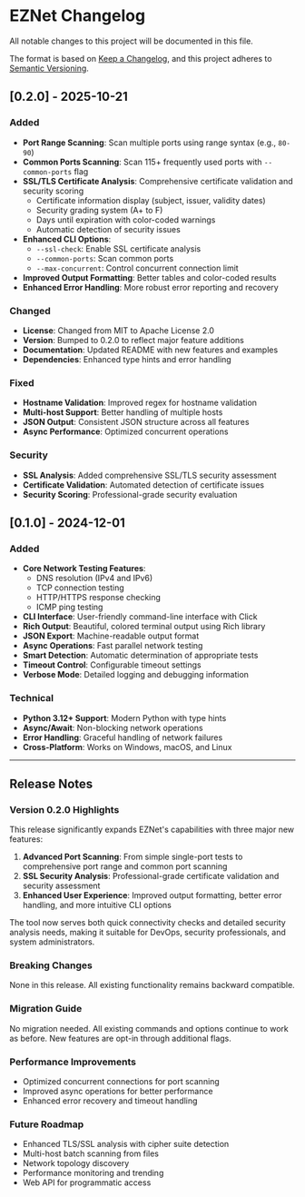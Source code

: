 # EZNet Changelog

All notable changes to this project will be documented in this file.

The format is based on [Keep a Changelog](https://keepachangelog.com/en/1.0.0/),
and this project adheres to [Semantic Versioning](https://semver.org/spec/v2.0.0.html).

## [0.2.0] - 2025-10-21

### Added
- **Port Range Scanning**: Scan multiple ports using range syntax (e.g., `80-90`)
- **Common Ports Scanning**: Scan 115+ frequently used ports with `--common-ports` flag
- **SSL/TLS Certificate Analysis**: Comprehensive certificate validation and security scoring
  - Certificate information display (subject, issuer, validity dates)
  - Security grading system (A+ to F)
  - Days until expiration with color-coded warnings
  - Automatic detection of security issues
- **Enhanced CLI Options**:
  - `--ssl-check`: Enable SSL certificate analysis
  - `--common-ports`: Scan common ports
  - `--max-concurrent`: Control concurrent connection limit
- **Improved Output Formatting**: Better tables and color-coded results
- **Enhanced Error Handling**: More robust error reporting and recovery

### Changed
- **License**: Changed from MIT to Apache License 2.0
- **Version**: Bumped to 0.2.0 to reflect major feature additions
- **Documentation**: Updated README with new features and examples
- **Dependencies**: Enhanced type hints and error handling

### Fixed
- **Hostname Validation**: Improved regex for hostname validation
- **Multi-host Support**: Better handling of multiple hosts
- **JSON Output**: Consistent JSON structure across all features
- **Async Performance**: Optimized concurrent operations

### Security
- **SSL Analysis**: Added comprehensive SSL/TLS security assessment
- **Certificate Validation**: Automated detection of certificate issues
- **Security Scoring**: Professional-grade security evaluation

## [0.1.0] - 2024-12-01

### Added
- **Core Network Testing Features**:
  - DNS resolution (IPv4 and IPv6)
  - TCP connection testing
  - HTTP/HTTPS response checking
  - ICMP ping testing
- **CLI Interface**: User-friendly command-line interface with Click
- **Rich Output**: Beautiful, colored terminal output using Rich library
- **JSON Export**: Machine-readable output format
- **Async Operations**: Fast parallel network testing
- **Smart Detection**: Automatic determination of appropriate tests
- **Timeout Control**: Configurable timeout settings
- **Verbose Mode**: Detailed logging and debugging information

### Technical
- **Python 3.12+ Support**: Modern Python with type hints
- **Async/Await**: Non-blocking network operations
- **Error Handling**: Graceful handling of network failures
- **Cross-Platform**: Works on Windows, macOS, and Linux

---

## Release Notes

### Version 0.2.0 Highlights

This release significantly expands EZNet's capabilities with three major new features:

1. **Advanced Port Scanning**: From simple single-port tests to comprehensive port range and common port scanning
2. **SSL Security Analysis**: Professional-grade certificate validation and security assessment
3. **Enhanced User Experience**: Improved output formatting, better error handling, and more intuitive CLI options

The tool now serves both quick connectivity checks and detailed security analysis needs, making it suitable for DevOps, security professionals, and system administrators.

### Breaking Changes

None in this release. All existing functionality remains backward compatible.

### Migration Guide

No migration needed. All existing commands and options continue to work as before. New features are opt-in through additional flags.

### Performance Improvements

- Optimized concurrent connections for port scanning
- Improved async operations for better performance
- Enhanced error recovery and timeout handling

### Future Roadmap

- Enhanced TLS/SSL analysis with cipher suite detection
- Multi-host batch scanning from files
- Network topology discovery
- Performance monitoring and trending
- Web API for programmatic access